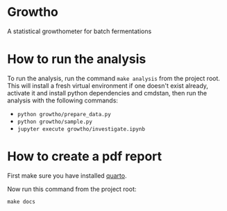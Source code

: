 Growtho
==============================

A statistical growthometer for batch fermentations

# How to run the analysis

To run the analysis, run the command `make analysis` from the project root. This
will install a fresh virtual environment if one doesn't exist already, activate
it and install python dependencies and cmdstan, then run the analysis with the
following commands:

- `python growtho/prepare_data.py`
- `python growtho/sample.py`
- `jupyter execute growtho/investigate.ipynb`

# How to create a pdf report

First make sure you have installed [quarto](https://https://quarto.org/).

Now run this command from the project root:

```
make docs
```





